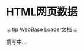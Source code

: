 # HTML网页数据
::: tip
[WebBase Loader文档](https://python.langchain.com/api_reference/community/document_loaders/langchain_community.document_loaders.web_base.WebBaseLoader.html)
:::

撰写中...
